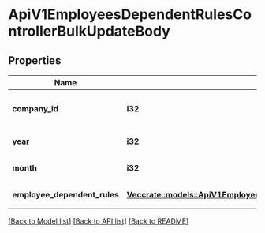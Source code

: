 # ApiV1EmployeesDependentRulesControllerBulkUpdateBody

## Properties

Name | Type | Description | Notes
------------ | ------------- | ------------- | -------------
**company_id** | **i32** | 更新対象事業所ID（必須） | 
**year** | **i32** | 更新対象年（必須） | 
**month** | **i32** | 更新対象月（必須） | 
**employee_dependent_rules** | [**Vec<crate::models::ApiV1EmployeesDependentRuleUpdateRequestSerializer>**](ApiV1EmployeesDependentRuleUpdateRequestSerializer.md) | 扶養親族ルール | 

[[Back to Model list]](../README.md#documentation-for-models) [[Back to API list]](../README.md#documentation-for-api-endpoints) [[Back to README]](../README.md)



